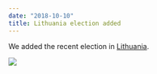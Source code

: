 ```yaml
---
date: "2018-10-10"
title: Lithuania election added
---
```


We added the recent election in [Lithuania](http://www.parlgov.org/explore/lva/election/2018-10-06/).

![](/images/parliament-european-union.jpg)
